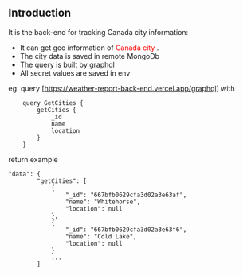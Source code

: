## Introduction
It is the back-end for tracking Canada city information:
 - It can get geo information of <font color="red">Canada city </font>.
 - The city data is saved in remote MongoDb
 - The query is built by graphql
 - All secret values are saved in env

eg. query [https://weather-report-back-end.vercel.app/graphql] with
``` 
    query GetCities {
        getCities {
            _id
            name
            location
        }
    }
```
return example
```
"data": {
        "getCities": [
            {
                "_id": "667bfb0629cfa3d02a3e63af",
                "name": "Whitehorse",
                "location": null
            },
            {
                "_id": "667bfb0629cfa3d02a3e63f6",
                "name": "Cold Lake",
                "location": null
            }
            ...
        ]
```